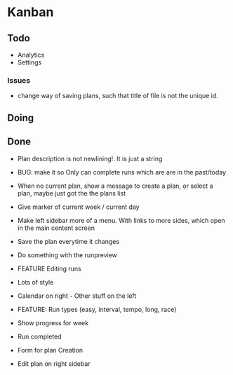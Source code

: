 # Kanban

## Todo

- Analytics
- Settings

### Issues

- change way of saving plans, such that title of file is not the unique id.

## Doing

## Done

- Plan description is not newlining!. It is just a string
- BUG: make it so Only can complete runs which are are in the past/today
- When no current plan, show a message to create a plan, or select a plan, maybe just got the the plans list
- Give marker of current week / current day
- Make left sidebar more of a menu. With links to more sides, which open in the main centent screen

- Save the plan everytime it changes
- Do something with the runpreview
- FEATURE Editing runs
- Lots of style
- Calendar on right - Other stuff on the left
- FEATURE: Run types (easy, interval, tempo, long, race)
- Show progress for week
- Run completed
- Form for plan Creation
- Edit plan on right sidebar
